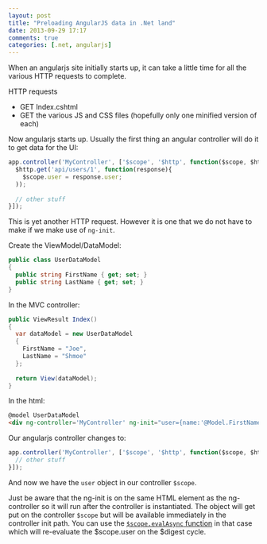 ```yaml
---
layout: post
title: "Preloading AngularJS data in .Net land"
date: 2013-09-29 17:17
comments: true
categories: [.net, angularjs]
---
```

When an angularjs site initially starts up, it can take a little time for all the various HTTP requests to complete.

HTTP requests

 * GET Index.cshtml
 * GET the various JS and CSS files (hopefully only one minified version of each)
 <!--more-->
Now angularjs starts up.  Usually the first thing an angular controller will do it to get data for the UI:
```js
app.controller('MyController', ['$scope', '$http', function($scope, $http){
  $http.get('api/users/1', function(response){
    $scope.user = response.user;
  ));
  
  // other stuff
}]);
```

This is yet another HTTP request.  However it is one that we do not have to make if we make use of `ng-init`.

Create the ViewModel/DataModel:
```c#
public class UserDataModel
{
  public string FirstName { get; set; }
  public string LastName { get; set; }
}
```

In the MVC controller:
```c#
public ViewResult Index()
{
  var dataModel = new UserDataModel
  {
    FirstName = "Joe",
    LastName = "Shmoe"
  };
  
  return View(dataModel);
}
```

In the html:
```html
@model UserDataModel
<div ng-controller='MyController' ng-init="user={name:'@Model.FirstName',lastName:'@Model.LastName'}">
```

Our angularjs controller changes to:
```js
app.controller('MyController', ['$scope', '$http', function($scope, $http){
  // other stuff
}]);
```

And now we have the `user` object in our controller `$scope`.

Just be aware that the ng-init is on the same HTML element as the ng-controller so it will run after the controller is instantiated.  The object will get put on the controller `$scope` but will be available immediately in the controller init path.  You can use the [`$scope.evalAsync` function](http://docs.angularjs.org/api/ng.$rootScope.Scope#$evalAsync) in that case which will re-evaluate the $scope.user on the $digest cycle.